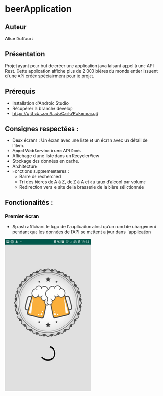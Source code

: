 # beerApplication
## Auteur 
Alice Duffourt
## Présentation
Projet ayant pour but de créer une application java faisant appel à une API Rest.
Cette application affiche plus de 2 000 bières du monde entier issuent d'une API créée spécialement pour le projet.
## Prérequis
* Installation d'Android Studio
* Récupérer la branche develop
* https://github.com/LudoCarlu/Pokemon.git
## Consignes respectées :
* Deux écrans : Un écran avec une liste et un écran avec un détail de l’item.
* Appel WebService à une API Rest.
* Affichage d'une liste dans un RecyclerView
* Stockage des données en cache.
* Architecture 
* Fonctions supplémentaires :
  * Barre de recherched
  * Tri des bières de A à Z, de Z à A et du taux d'alcool par volume 
  * Redirection vers le site de la brasserie de la bière sélictionnée
## Fonctionalités : 
### Premier écran
* Splash affichant le logo de l'application ainsi qu'un rond de chargement pendant que les données de l'API se mettent a jour dans l'application

<img src="https://github.com/aliceduffourt/beerApplication/blob/master/Image%20app/splashscreen.jpg" width="281.25" height="500">
